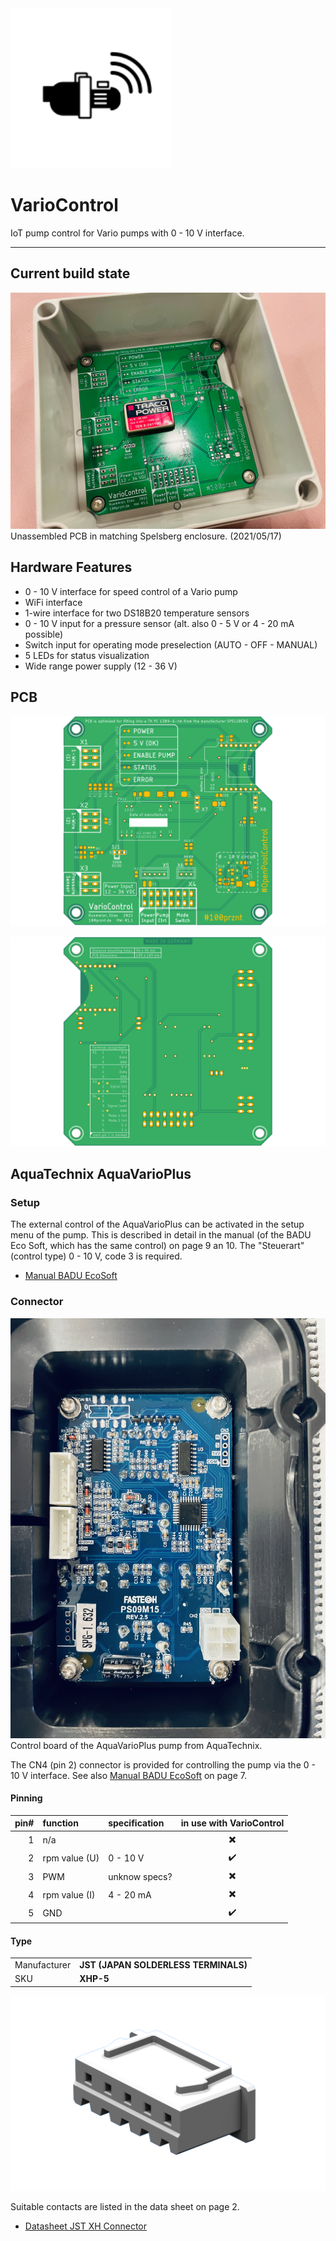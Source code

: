 <img src="docu/icon_pumpe_RZ.svg" alt="Temp2IoT wiring" width="256" height="256" />

# VarioControl
IoT pump control for Vario pumps with 0 - 10 V interface.

------------


## Current build state

![VarioControl PCB v1.1 in Spelsberg enclosure](docu/PCB_Unbestueckt_HW01_1_landscape.jpg)
Unassembled PCB in matching Spelsberg enclosure. (2021/05/17)

## Hardware Features

+ 0 - 10 V interface for speed control of a Vario pump
+ WiFi interface
+ 1-wire interface for two DS18B20 temperature sensors
+ 0 - 10 V input for a pressure sensor (alt. also 0 - 5 V or 4 - 20 mA possible)
+ Switch input for operating mode preselection (AUTO - OFF - MANUAL)
+ 5 LEDs for status visualization
+ Wide range power supply (12 - 36 V)


## PCB

![VarioControl PCB TopView v1.1](hardware/VarioController/VarioControl_PCB_TopView_Green_v1.1.png)


![VarioControl PCB BottomView v1.1](hardware/VarioController/VarioControl_PCB_BottomView_Green_v1.1.png)


## AquaTechnix AquaVarioPlus

### Setup

The external control of the AquaVarioPlus can be activated in the setup menu of the pump. This is described in detail in the manual (of the BADU Eco Soft, which has the same control) on page 9 an 10. The "Steuerart" (control type) 0 - 10 V, code 3 is required.

* [Manual BADU EcoSoft](docu/BA_BADU_EcoSoft.pdf)


### Connector

![AquaVarioPlus PCB](docu/AquaTechnix_AquaVarioPlus_PCB.jpg)
Control board of the AquaVarioPlus pump from AquaTechnix.


The CN4 (pin 2) connector is provided for controlling the pump via the 0 - 10 V interface. See also [Manual BADU EcoSoft](docu/BA_BADU_EcoSoft.pdf) on page 7.


#### Pinning

| pin# | function        | specification                    | in use with VarioControl |    
|-----:|:----------------|:---------------------------------|:------------------------:|
| 1    | n/a             |                                  | :heavy_multiplication_x: |
| 2    | rpm value (U)   | 0 - 10 V                         | :heavy_check_mark:       |
| 3    | PWM             | unknow specs?                    | :heavy_multiplication_x: |
| 4    | rpm value (I)   | 4 - 20 mA                        | :heavy_multiplication_x: |
| 5    | GND             |                                  | :heavy_check_mark:       |


#### Type
|              |                                      |
|--------------|--------------------------------------|
| Manufacturer | __JST (JAPAN SOLDERLESS TERMINALS)__ |
| SKU          | __XHP-5__                            |

![JST XHP-5.png](docu/JST-XHP-5-1024x634.png)

Suitable contacts are listed in the data sheet on page 2.

* [Datasheet JST XH Connector](docu/jst-xh.pdf)


